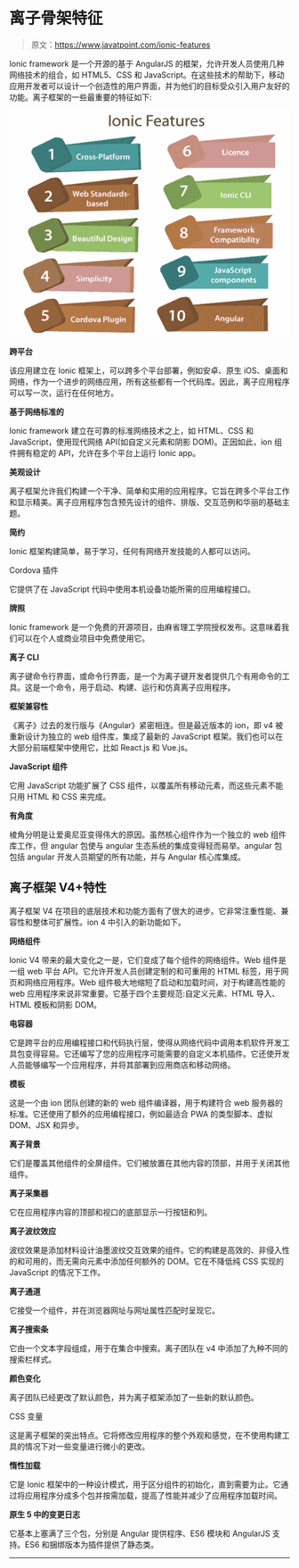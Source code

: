 # 离子骨架特征

> 原文：<https://www.javatpoint.com/ionic-features>

Ionic framework 是一个开源的基于 AngularJS 的框架，允许开发人员使用几种网络技术的组合，如 HTML5、CSS 和 JavaScript。在这些技术的帮助下，移动应用开发者可以设计一个创造性的用户界面，并为他们的目标受众引入用户友好的功能。离子框架的一些最重要的特征如下:

![Ionic Framework Features](img/3edfa8fb7d076926deeab84a460f4513.png)

**跨平台**

该应用建立在 Ionic 框架上，可以跨多个平台部署，例如安卓、原生 iOS、桌面和网络，作为一个进步的网络应用，所有这些都有一个代码库。因此，离子应用程序可以写一次，运行在任何地方。

**基于网络标准的**

Ionic framework 建立在可靠的标准网络技术之上，如 HTML、CSS 和 JavaScript，使用现代网络 API(如自定义元素和阴影 DOM)。正因如此，ion 组件拥有稳定的 API，允许在多个平台上运行 Ionic app。

**美观设计**

离子框架允许我们构建一个干净、简单和实用的应用程序。它旨在跨多个平台工作和显示精美。离子应用程序包含预先设计的组件、排版、交互范例和华丽的基础主题。

**简约**

Ionic 框架构建简单，易于学习，任何有网络开发技能的人都可以访问。

Cordova 插件

它提供了在 JavaScript 代码中使用本机设备功能所需的应用编程接口。

**牌照**

Ionic framework 是一个免费的开源项目，由麻省理工学院授权发布。这意味着我们可以在个人或商业项目中免费使用它。

**离子 CLI**

离子键命令行界面，或命令行界面，是一个为离子键开发者提供几个有用命令的工具。这是一个命令，用于启动、构建、运行和仿真离子应用程序。

**框架兼容性**

《离子》过去的发行版与《Angular》紧密相连。但是最近版本的 ion，即 v4 被重新设计为独立的 web 组件库，集成了最新的 JavaScript 框架。我们也可以在大部分前端框架中使用它，比如 React.js 和 Vue.js。

**JavaScript 组件**

它用 JavaScript 功能扩展了 CSS 组件，以覆盖所有移动元素，而这些元素不能只用 HTML 和 CSS 来完成。

**有角度**

棱角分明是让爱奥尼亚变得伟大的原因。虽然核心组件作为一个独立的 web 组件库工作，但 angular 包使与 angular 生态系统的集成变得轻而易举。angular 包包括 angular 开发人员期望的所有功能，并与 Angular 核心库集成。

## 离子框架 V4+特性

离子框架 V4 在项目的底层技术和功能方面有了很大的进步。它非常注重性能、兼容性和整体可扩展性。ion 4 中引入的新功能如下。

**网络组件**

Ionic V4 带来的最大变化之一是，它们变成了每个组件的网络组件。Web 组件是一组 web 平台 API。它允许开发人员创建定制的和可重用的 HTML 标签，用于网页和网络应用程序。Web 组件极大地缩短了启动和加载时间，对于构建高性能的 web 应用程序来说非常重要。它基于四个主要规范:自定义元素、HTML 导入、HTML 模板和阴影 DOM。

**电容器**

它是跨平台的应用编程接口和代码执行层，使得从网络代码中调用本机软件开发工具包变得容易。它还编写了您的应用程序可能需要的自定义本机插件。它还使开发人员能够编写一个应用程序，并将其部署到应用商店和移动网络。

**模板**

这是一个由 ion 团队创建的新的 web 组件编译器，用于构建符合 web 服务器的标准。它还使用了额外的应用编程接口，例如最适合 PWA 的类型脚本、虚拟 DOM、JSX 和异步。

**离子背景**

它们是覆盖其他组件的全屏组件。它们被放置在其他内容的顶部，并用于关闭其他组件。

**离子采集器**

它在应用程序内容的顶部和视口的底部显示一行按钮和列。

**离子波纹效应**

波纹效果是添加材料设计油墨波纹交互效果的组件。它的构建是高效的、非侵入性的和可用的，而无需向元素中添加任何额外的 DOM。它在不降低纯 CSS 实现的 JavaScript 的情况下工作。

**离子通道**

它接受一个组件，并在浏览器网址与网址属性匹配时呈现它。

**离子搜索条**

它由一个文本字段组成，用于在集合中搜索。离子团队在 v4 中添加了九种不同的搜索栏样式。

**颜色变化**

离子团队已经更改了默认颜色，并为离子框架添加了一些新的默认颜色。

CSS 变量

这是离子框架的突出特点。它将修改应用程序的整个外观和感觉，在不使用构建工具的情况下对一些变量进行微小的更改。

**惰性加载**

它是 Ionic 框架中的一种设计模式，用于区分组件的初始化，直到需要为止。它通过将应用程序分成多个包并按需加载，提高了性能并减少了应用程序加载时间。

**原生 5 中的变更日志**

它基本上塞满了三个包，分别是 Angular 提供程序、ES6 模块和 AngularJS 支持。ES6 和捆绑版本为插件提供了静态类。

* * *